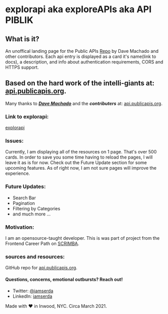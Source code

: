 # explorapi aka exploreAPIs aka API PIBLIK

## What is it?
An unoffical landing page for the Public APIs <a href="https://github.com/davemachado/publicapis/">Repo</a> by Dave Machado and other contributors. Each api entry is displayed as a card it's name(link to docs), a description, and info about authentication requirements, CORS and HTTPS support.

## Based on the hard work of the intelli-giants at: <a href="https://api.publicapis.org" target="_blank">api.publicapis.org</a>. 
Many thanks to ***<a href="https://github.com/davemachado" target="_blank">Dave Machado</a>*** and the ***contributers*** at: <a href="https://api.publicapis.org" target="_blank">api.publicapis.org</a>.

### Link to explorapi:
<a href="https://iamserda.github.io/explorapi/" target="_blank">explorapi</a>

### Issues:
Currently, I am displaying all of the resources on 1 page. That's over 500 cards.
In order to save you some time having to reload the pages, I will leave it as is for now. Check out the Future Update section for some upcoming features. As of right now, I am not sure pages will improve the experience.

### Future Updates:
- Search Bar
- Pagination
- Filtering by Categories
- and much more ...

### Motivation:
I am an opensource-taught developer. This is was part of project from the Frontend Career Path on <a href="https://scrimba.com" target="_blank">SCRIMBA</a>.

### sources and resources:
GitHub repo for <a href="https://github.com/davemachado/public-api">api.publicapis.org</a>.



#### Questions, concerns, emotional outbursts? Reach out!
- Twitter: <a href="https://twitter.com/iamserda" target="_blank">@iamserda</a>
- LinkedIn: <a href="https://linkedin.com/in/iamserda" target="_blank">iamserda</a>

Made with ❤️ in Inwood, NYC. Circa March 2021.

